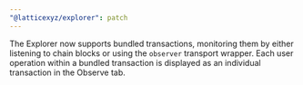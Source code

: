 ```yaml
---
"@latticexyz/explorer": patch
---
```


The Explorer now supports bundled transactions, monitoring them by either listening to chain blocks or using the `observer` transport wrapper. Each user operation within a bundled transaction is displayed as an individual transaction in the Observe tab.
